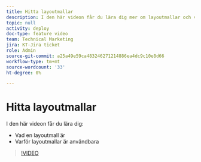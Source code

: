 ```yaml
---
title: Hitta layoutmallar
description: I den här videon får du lära dig mer om layoutmallar och varför de är användbara.
topic: null
activity: deploy
doc-type: feature video
team: Technical Marketing
jira: KT-Jira ticket
role: Admin
source-git-commit: a25a49e59ca483246271214886ea4dc9c10e8d66
workflow-type: tm+mt
source-wordcount: '33'
ht-degree: 0%

---
```


# Hitta layoutmallar

I den här videon får du lära dig:

* Vad en layoutmall är
* Varför layoutmallar är användbara

>[!VIDEO](https://video.tv.adobe.com/v/335072/?quality=12&learn=on)
